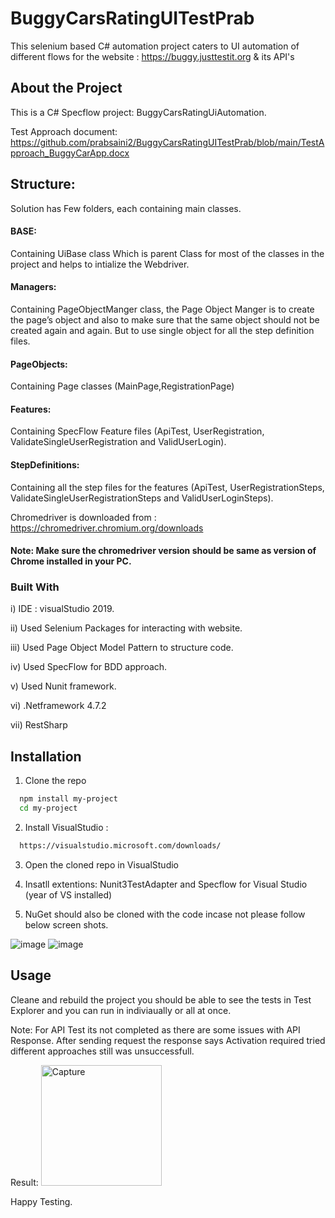 # BuggyCarsRatingUITestPrab
This selenium based C# automation project caters to UI automation of different flows for the website : https://buggy.justtestit.org & its API's
## About the Project
This is a C# Specflow project: BuggyCarsRatingUiAutomation.

Test Approach document: https://github.com/prabsaini2/BuggyCarsRatingUITestPrab/blob/main/TestApproach_BuggyCarApp.docx
## Structure:

Solution has Few folders, each containing main classes. 

#### BASE: 

Containing UiBase class Which is parent Class for most of the classes in the project and helps to intialize the Webdriver.

#### Managers: 

Containing PageObjectManger class, the Page Object Manger is to create the page’s object and also to make sure that the same object should not be created again and again. But to use single object for all the step definition files.

#### PageObjects:

Containing Page classes (MainPage,RegistrationPage)

#### Features:

Containing SpecFlow Feature files (ApiTest, UserRegistration, ValidateSingleUserRegistration and ValidUserLogin).

#### StepDefinitions:

Containing all the step files for the features (ApiTest, UserRegistrationSteps, ValidateSingleUserRegistrationSteps and ValidUserLoginSteps).


Chromedriver is downloaded from : https://chromedriver.chromium.org/downloads

#### Note: Make sure the chromedriver version should be same as version of Chrome installed in your PC.

### Built With

i) IDE : visualStudio 2019.

ii) Used Selenium Packages for interacting with website.

iii) Used Page Object Model Pattern to structure code.

iv) Used SpecFlow for BDD approach.

v) Used Nunit framework.

vi) .Netframework 4.7.2

vii) RestSharp
## Installation

1) Clone the repo

```bash
  npm install my-project
  cd my-project
```

2) Install VisualStudio :

```bash
  https://visualstudio.microsoft.com/downloads/
```

3) Open the cloned repo in VisualStudio

4) Insatll extentions: Nunit3TestAdapter and Specflow for Visual Studio (year of VS installed)

5) NuGet should also be cloned with the code incase not please follow below screen shots.

![image](https://user-images.githubusercontent.com/68798285/167292096-3f865d4b-4202-45cd-9e8d-abcdedb4308d.png)
![image](https://user-images.githubusercontent.com/68798285/167292111-37daadef-a349-4e96-a849-f845929fdb91.png)



## Usage

Cleane and rebuild the project you should be able to see the tests in Test Explorer and you can run in indiviaually or all at once.

Note: For API Test its not completed as there are some issues with API Response.
After sending request the response says Activation required tried different approaches still was unsuccessfull. 

Result:
<img width="193" alt="Capture" src="https://user-images.githubusercontent.com/68798285/167292149-8bd9f76a-9717-4ef5-9ac8-701818e32ff7.PNG">


 Happy Testing. 
